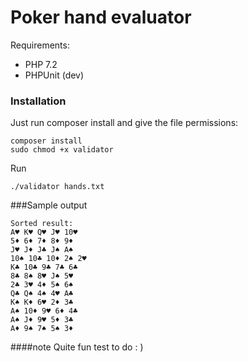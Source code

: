 # Poker hand evaluator

Requirements: 
* PHP 7.2
* PHPUnit (dev)

### Installation

Just run composer install and give the file permissions:
```
composer install
sudo chmod +x validator
```

Run
```
./validator hands.txt
```

###Sample output
```
Sorted result:
A♥ K♥ Q♥ J♥ 10♥
5♦ 6♦ 7♦ 8♦ 9♦
J♥ J♦ J♣ J♠ A♠
10♠ 10♣ 10♦ 2♠ 2♥
K♣ 10♣ 9♣ 7♣ 6♣
8♣ 8♠ 8♥ J♠ 5♥
2♣ 3♥ 4♦ 5♠ 6♠
Q♣ Q♠ 4♠ 4♥ A♣
K♠ K♦ 6♥ 2♦ 3♣
A♠ 10♦ 9♥ 6♦ 4♣
A♠ J♦ 9♥ 5♦ 3♣
A♦ 9♠ 7♠ 5♠ 3♦

```

####note
Quite fun test to do : )